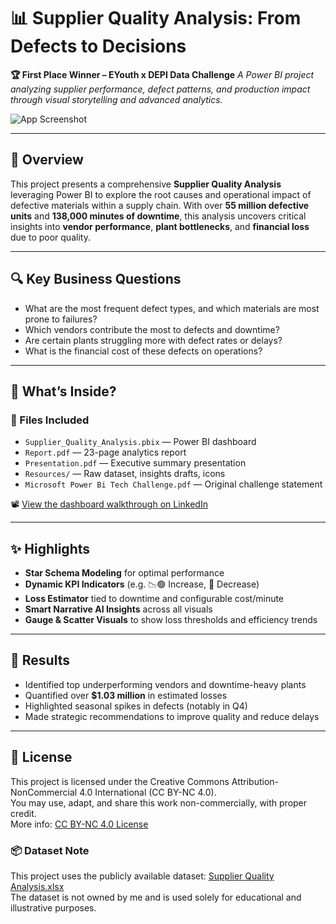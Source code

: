 # 📊 Supplier Quality Analysis: From Defects to Decisions

**🏆 First Place Winner – EYouth x DEPI Data Challenge**
*A Power BI project analyzing supplier performance, defect patterns, and production impact through visual storytelling and advanced analytics.*

![App Screenshot](https://drive.google.com/uc?id=1BK3uBYP_KBlk5YKcqUaKo1yzQGGhKfCw)

---

## 📌 Overview

This project presents a comprehensive **Supplier Quality Analysis** leveraging Power BI to explore the root causes and operational impact of defective materials within a supply chain. With over **55 million defective units** and **138,000 minutes of downtime**, this analysis uncovers critical insights into **vendor performance**, **plant bottlenecks**, and **financial loss** due to poor quality.

---

## 🔍 Key Business Questions

* What are the most frequent defect types, and which materials are most prone to failures?
* Which vendors contribute the most to defects and downtime?
* Are certain plants struggling more with defect rates or delays?
* What is the financial cost of these defects on operations?

---

## 🧠 What’s Inside?

### 📂 Files Included

* `Supplier_Quality_Analysis.pbix` — Power BI dashboard
* `Report.pdf` — 23-page analytics report
* `Presentation.pdf` — Executive summary presentation
* `Resources/` — Raw dataset, insights drafts, icons
* `Microsoft Power Bi Tech Challenge.pdf` — Original challenge statement



📽️ [View the dashboard walkthrough on LinkedIn](https://www.linkedin.com/in/a-rhman-yahya/)

---

## ✨ Highlights

* **Star Schema Modeling** for optimal performance
* **Dynamic KPI Indicators** (e.g. 📉🟢 Increase, 🔴 Decrease)
* **Loss Estimator** tied to downtime and configurable cost/minute
* **Smart Narrative AI Insights** across all visuals
* **Gauge & Scatter Visuals** to show loss thresholds and efficiency trends

---

## 🏁 Results

* Identified top underperforming vendors and downtime-heavy plants
* Quantified over **\$1.03 million** in estimated losses
* Highlighted seasonal spikes in defects (notably in Q4)
* Made strategic recommendations to improve quality and reduce delays

---


## 📄 License

This project is licensed under the Creative Commons Attribution-NonCommercial 4.0 International (CC BY-NC 4.0).  
You may use, adapt, and share this work non-commercially, with proper credit.  
More info: [CC BY-NC 4.0 License](https://creativecommons.org/licenses/by-nc/4.0/)

### 📦 Dataset Note
This project uses the publicly available dataset: [Supplier Quality Analysis.xlsx](https://docs.google.com/spreadsheets/d/1iiFz16Pezs1Quuse8tmNFJD0MCjIcLcS/edit?usp=sharing&ouid=102903639099270495543&rtpof=true&sd=true)  
The dataset is not owned by me and is used solely for educational and illustrative purposes.
